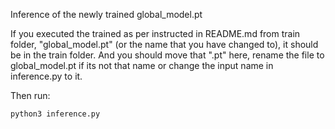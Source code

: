 Inference of the newly trained global_model.pt

If you executed the trained as per instructed in README.md from train folder, "global_model.pt" (or the name that you have changed to), it should be in the train folder.
And you should move that ".pt" here, rename the file to global_model.pt if its not that name or change the input name in inference.py to it. 

Then run:
```bash
python3 inference.py
```
